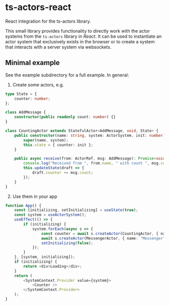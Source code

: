 # ts-actors-react

React integration for the ts-actors library.

This small library provides functionality to directly work with the actor systems from the `ts-actors` library in _React_. It can be used to instantiate an actor system that exclusively exists in the browser or to create a system that interacts with a server system via websockets.

## Minimal example

See the example subdirectory for a full example. In general:

1. Create some actors, e.g.

```typescript
type State = {
	counter: number;
};

class AddMessage {
	constructor(public readonly count: number) {}
}

class CountingActor extends StatefulActor<AddMessage, void, State> {
	public constructor(name: string, system: ActorSystem, init: number) {
		super(name, system);
		this.state = { counter: init };
	}

	public async receive(from: ActorRef, msg: AddMessage): Promise<void> {
		console.log("Received from ", from.name, " with count ", msg.count);
		this.updateState(draft => {
			draft.counter += msg.count;
		});
	}
}
```

2. Use them in your app

```typescript
function App() {
	const [initializing, setInitializing] = useState(true);
	const system = useActorSystem();
	useEffect(() => {
		if (initializing) {
			system.forEach(async s => {
				const counter = await s.createActor(CountingActor, { name: "Counter" }, 0);
				await s.createActor(MessengerActor, { name: "Messenger" }, counter);
				setInitializing(false);
			});
		}
	}, [system, initializing]);
	if (initializing) {
		return <div>Loading</div>;
	}
	return (
		<SystemContext.Provider value={system}>
			<Counter />
		</SystemContext.Provider>
	);
}
```
